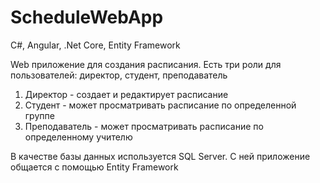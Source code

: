 # ScheduleWebApp
C#, Angular, .Net Core, Entity Framework

Web приложение для создания расписания.
Есть три роли для пользователей: директор, студент, преподаватель
1. Директор - создает и редактирует расписание
2. Студент - может просматривать расписание по определенной группе
3. Преподаватель - может просматривать расписание по определенному учителю

В качестве базы данных используется SQL Server. С ней приложение общается с помощью Entity Framework  
